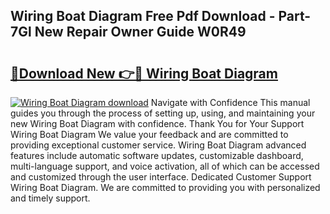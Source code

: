 ## Wiring Boat Diagram Free Pdf Download - Part-7Gl New Repair Owner Guide W0R49

# <h2><a href="http://dfh718.blite.top/?on=Wiring+Boat+Diagram">🔗Download New 👉🔴 Wiring Boat Diagram</a></h2>

[![Wiring Boat Diagram download](https://i.imgur.com/lujVjoI.png)](http://dfh718.blite.top/?on=Wiring+Boat+Diagram)
Navigate with Confidence This manual guides you through the process of setting up, using, and maintaining your new Wiring Boat Diagram with confidence. Thank You for Your Support Wiring Boat Diagram We value your feedback and are committed to providing exceptional customer service. Wiring Boat Diagram advanced features include automatic software updates, customizable dashboard, multi-language support, and voice activation, all of which can be accessed and customized through the user interface. Dedicated Customer Support Wiring Boat Diagram. We are committed to providing you with personalized and timely support.
